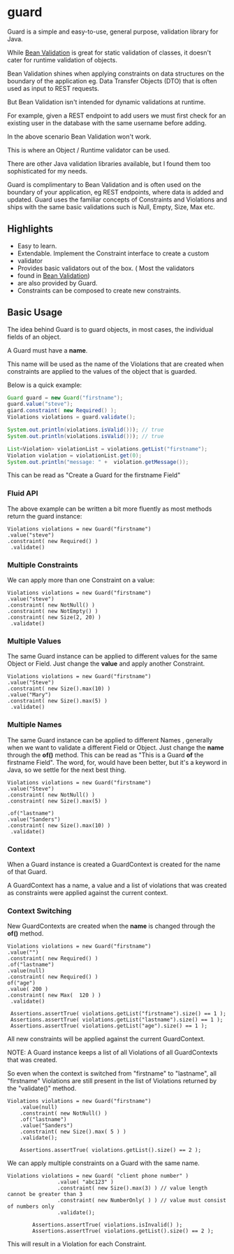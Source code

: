 # guard
Guard is a simple and easy-to-use, general purpose, 
validation library for Java.

While [Bean Validation](https://beanvalidation.org/) is great
for static validation of classes, it doesn't cater for runtime
validation of objects.

Bean Validation shines when applying constraints on data 
structures on the boundary of the application eg. 
Data Transfer Objects (DTO) that is often used as input
to REST requests.

But Bean Validation isn't intended for dynamic validations 
at runtime.

For example, given a REST endpoint to add users we must first check for an existing
user in the database with the same username before adding.

In the above scenario Bean Validation won't work. 

This is where an Object / Runtime validator can be used.

There are other Java validation libraries available, but I found
them too sophisticated for my needs.

Guard is complimentary to Bean Validation and is often used on the boundary of your application,
eg REST endpoints,  where data is added and updated.
Guard uses the familiar concepts of Constraints and Violations
and ships with the same basic validations such is Null, Empty, Size, Max etc.

## Highlights 
* Easy to learn.
* Extendable. Implement the Constraint interface to create a custom
* validator
* Provides basic validators out of the box. ( Most the validators
* found in [Bean Validation](https://beanvalidation.org/))
* are also provided by Guard.
* Constraints can be composed to create new constraints.

## Basic Usage
The idea behind Guard is to guard objects, in most cases,
the individual fields of an object.

A Guard must have a **name**. 

This name will be used as the name of the Violations that are 
created when constraints are applied to the values of the object
that is guarded.

Below is a quick example:

``` java
Guard guard = new Guard("firstname");
guard.value("steve");
giard.constraint( new Required() );
Violations violations = guard.validate();

System.out.println(violations.isValid())); // true
System.out.println(violations.isValid())); // true

List<Violation> violationList = violations.getList("firstname");
Violation violation = violationList.get(0);
System.out.println("message: " +  violation.getMessage());
```

This can be read as "Create a Guard for the firstname Field"

### Fluid API
The above example can be written a bit more fluently as most
methods return the guard instance:

```
Violations violations = new Guard("firstname")
.value("steve")
.constraint( new Required() )
 .validate()
```

### Multiple Constraints
We can apply more than one Constraint on a value:

```
Violations violations = new Guard("firstname")
.value("steve")
.constraint( new NotNull() )
.constraint( new NotEmpty() )
.constraint( new Size(2, 20) )
 .validate()
```

### Multiple Values
The same Guard instance can be applied to different values
for the same Object or Field.
Just change the **value** and apply another Constraint.
```
Violations violations = new Guard("firstname")
.value("Steve")
.constraint( new Size().max(10) )
.value("Mary")
.constraint( new Size().max(5) )
 .validate()
```

### Multiple Names
The same Guard instance can be applied to different Names
, generally when we want to validate a different Field or
Object.
Just change the **name** through the **of()** method.
This can be read as "This is a Guard **of** the firstname Field".
The word, for, would have been better, but it's a keyword in Java,
so we settle for the next best thing.
```
Violations violations = new Guard("firstname")
.value("Steve")
.constraint( new NotNull() )
.constraint( new Size().max(5) )

.of("lastname")
.value("Sanders")
.constraint( new Size().max(10) )
 .validate()
```

### Context
When a Guard instance is created a GuardContext is created
for the name of that Guard.

A GuardContext has a name, a value and a 
list of violations that was created as constraints were applied 
against the current context.

### Context Switching
New GuardContexts are created when the **name** is changed
through the **of()** method.

```
Violations violations = new Guard("firstname")
.value("")
.constraint( new Required() )
.of("lastname")
.value(null)
.constraint( new Required() )
of("age")
.value( 200 )
.constraint( new Max(  120 ) )
 .validate()
 
 Assertions.assertTrue( violations.getList("firstname").size() == 1 );
 Assertions.assertTrue( violations.getList("lastname").size() == 1 );
 Assertions.assertTrue( violations.getList("age").size() == 1 );
```
 
All new constraints will be applied against the current 
GuardContext.

NOTE: A Guard instance keeps a list of all Violations of all
GuardContexts that was created.

So even when the context is switched from "firstname" to "lastname",
all "firstname" Violations are still present in the list of
Violations returned by the "validate()" method.

```
Violations violations = new Guard("firstname")
    .value(null)
    .constraint( new NotNull() )
    .of("lastname")
    .value("Sanders")
    .constraint( new Size().max( 5 ) )
    .validate();

    Assertions.assertTrue( violations.getList().size() == 2 ); 
```

We can apply multiple constraints on a Guard with the same
name.
```
Violations violations = new Guard( "client phone number" )
                .value( "abc123" )
                .constraint( new Size().max(3) ) // value length cannot be greater than 3
                .constraint( new NumberOnly( ) ) // value must consist of numbers only
                .validate();

        Assertions.assertTrue( violations.isInvalid() );
        Assertions.assertTrue( violations.getList().size() == 2 );
```
This will result in a Violation for each Constraint.
